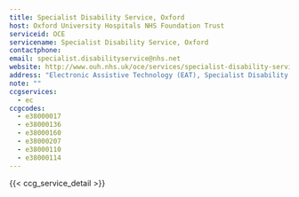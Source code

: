 ```yaml
---
title: Specialist Disability Service, Oxford
host: Oxford University Hospitals NHS Foundation Trust
serviceid: OCE
servicename: Specialist Disability Service, Oxford
contactphone: 
email: specialist.disabilityservice@nhs.net
website: http://www.ouh.nhs.uk/oce/services/specialist-disability-service.aspx
address: "Electronic Assistive Technology (EAT), Specialist Disability Service (SDS), Oxford Centre for Enablement, Nuffield Orthopaedic Centre, Windmill Road, Headington, Oxford, OX3 7HE"
note: ""
ccgservices:
  - ec
ccgcodes:
  - e38000017
  - e38000136
  - e38000160
  - e38000207
  - e38000110
  - e38000114
---
```


{{< ccg_service_detail >}}
